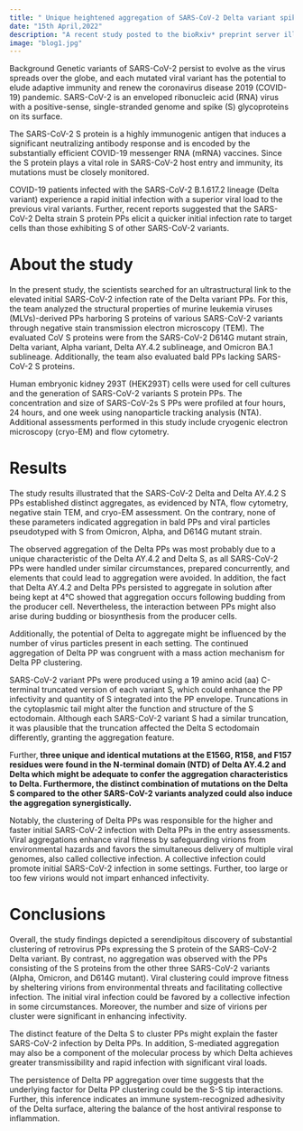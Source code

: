 ```yaml
---
title: " Unique heightened aggregation of SARS-CoV-2 Delta variant spike pseudotyped particles"
date: "15th April,2022"
description: "A recent study posted to the bioRxiv* preprint server illustrated the enhanced distinct clustering of pseudotyped particles (PPs) expressing the severe acute respiratory syndrome coronavirus 2 (SARS-CoV-2) Delta variant."
image: "blog1.jpg"
---
```


Background
Genetic variants of SARS-CoV-2 persist to evolve as the virus spreads over the globe, and each mutated viral variant has the potential to elude adaptive immunity and renew the coronavirus disease 2019 (COVID-19) pandemic. SARS-CoV-2 is an enveloped ribonucleic acid (RNA) virus with a positive-sense, single-stranded genome and spike (S) glycoproteins on its surface.

The SARS-CoV-2 S protein is a highly immunogenic antigen that induces a significant neutralizing antibody response and is encoded by the substantially efficient COVID-19 messenger RNA (mRNA) vaccines. Since the S protein plays a vital role in SARS-CoV-2 host entry and immunity, its mutations must be closely monitored.

COVID-19 patients infected with the SARS-CoV-2 B.1.617.2 lineage (Delta variant) experience a rapid initial infection with a superior viral load to the previous viral variants. Further, recent reports suggested that the SARS-CoV-2 Delta strain S protein PPs elicit a quicker initial infection rate to target cells than those exhibiting S of other SARS-CoV-2 variants.

# About the study
In the present study, the scientists searched for an ultrastructural link to the elevated initial SARS-CoV-2 infection rate of the Delta variant PPs. For this, the team analyzed the structural properties of murine leukemia viruses (MLVs)-derived PPs harboring S proteins of various SARS-CoV-2 variants through negative stain transmission electron microscopy (TEM). The evaluated CoV S proteins were from the SARS-CoV-2 D614G mutant strain, Delta variant, Alpha variant, Delta AY.4.2 sublineage, and Omicron BA.1 sublineage. Additionally, the team also evaluated bald PPs lacking SARS-CoV-2 S proteins.

Human embryonic kidney 293T (HEK293T) cells were used for cell cultures and the generation of SARS-CoV-2 variants S protein PPs. The concentration and size of SARS-CoV-2s S PPs were profiled at four hours, 24 hours, and one week using nanoparticle tracking analysis (NTA). Additional assessments performed in this study include cryogenic electron microscopy (cryo-EM) and flow cytometry.

# Results 
The study results illustrated that the SARS-CoV-2 Delta and Delta AY.4.2 S PPs established distinct aggregates, as evidenced by NTA, flow cytometry, negative stain TEM, and cryo-EM assessment. On the contrary, none of these parameters indicated aggregation in bald PPs and viral particles pseudotyped with S from Omicron, Alpha, and D614G mutant strain. 

The observed aggregation of the Delta PPs was most probably due to a unique characteristic of the Delta AY.4.2 and Delta S, as all SARS-CoV-2 PPs were handled under similar circumstances, prepared concurrently, and elements that could lead to aggregation were avoided. In addition, the fact that Delta AY.4.2 and Delta PPs persisted to aggregate in solution after being kept at 4°C showed that aggregation occurs following budding from the producer cell. Nevertheless, the interaction between PPs might also arise during budding or biosynthesis from the producer cells.

Additionally, the potential of Delta to aggregate might be influenced by the number of virus particles present in each setting. The continued aggregation of Delta PP was congruent with a mass action mechanism for Delta PP clustering.

SARS-CoV-2 variant PPs were produced using a 19 amino acid (aa) C-terminal truncated version of each variant S, which could enhance the PP infectivity and quantity of S integrated into the PP envelope. Truncations in the cytoplasmic tail might alter the function and structure of the S ectodomain. Although each SARS-CoV-2 variant S had a similar truncation, it was plausible that the truncation affected the Delta S ectodomain differently, granting the aggregation feature. 

Further,<b> three unique and identical mutations at the E156G, R158, and F157 residues were found in the N-terminal domain (NTD) of Delta AY.4.2 and Delta which might be adequate to confer the aggregation characteristics to Delta. Furthermore, the distinct combination of mutations on the Delta S compared to the other SARS-CoV-2 variants analyzed could also induce the aggregation synergistically.</b>

Notably, the clustering of Delta PPs was responsible for the higher and faster initial SARS-CoV-2 infection with Delta PPs in the entry assessments. Viral aggregations enhance viral fitness by safeguarding virions from environmental hazards and favors the simultaneous delivery of multiple viral genomes, also called collective infection. A collective infection could promote initial SARS-CoV-2 infection in some settings. Further, too large or too few virions would not impart enhanced infectivity.

# Conclusions
Overall, the study findings depicted a serendipitous discovery of substantial clustering of retrovirus PPs expressing the S protein of the SARS-CoV-2 Delta variant. By contrast, no aggregation was observed with the PPs consisting of the S proteins from the other three SARS-CoV-2 variants (Alpha, Omicron, and D614G mutant). Viral clustering could improve fitness by sheltering virions from environmental threats and facilitating collective infection. The initial viral infection could be favored by a collective infection in some circumstances. Moreover, the number and size of virions per cluster were significant in enhancing infectivity.

The distinct feature of the Delta S to cluster PPs might explain the faster SARS-CoV-2 infection by Delta PPs. In addition, S-mediated aggregation may also be a component of the molecular process by which Delta achieves greater transmissibility and rapid infection with significant viral loads. 

The persistence of Delta PP aggregation over time suggests that the underlying factor for Delta PP clustering could be the S-S tip interactions. Further, this inference indicates an immune system-recognized adhesivity of the Delta surface, altering the balance of the host antiviral response to inflammation.